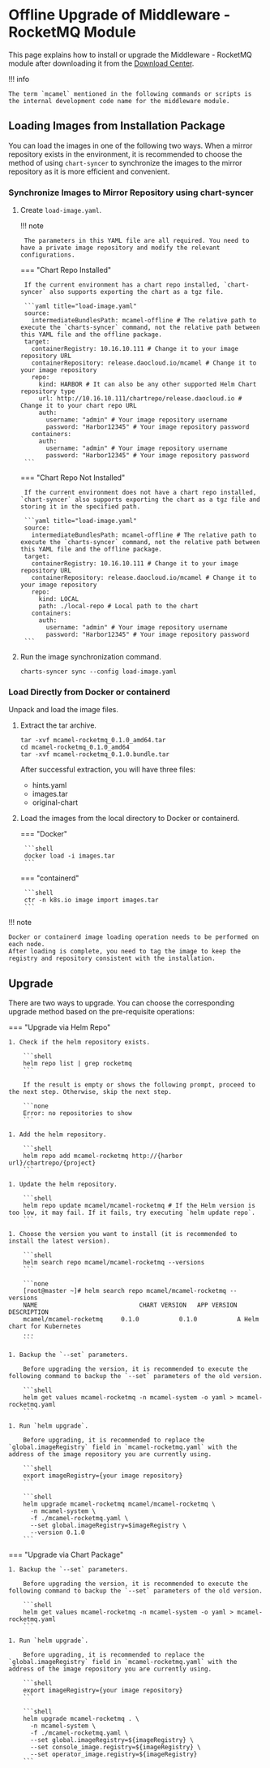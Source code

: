 # Offline Upgrade of Middleware - RocketMQ Module

This page explains how to install or upgrade the Middleware - RocketMQ module after downloading it from the [Download Center](../../../download/index.md).

!!! info

    The term `mcamel` mentioned in the following commands or scripts is the internal development code name for the middleware module.

## Loading Images from Installation Package

You can load the images in one of the following two ways. When a mirror repository exists in the environment, it is recommended to choose the method of using `chart-syncer` to synchronize the images to the mirror repository as it is more efficient and convenient.

### Synchronize Images to Mirror Repository using chart-syncer

1. Create `load-image.yaml`.

    !!! note  

        The parameters in this YAML file are all required. You need to have a private image repository and modify the relevant configurations.

    === "Chart Repo Installed"

        If the current environment has a chart repo installed, `chart-syncer` also supports exporting the chart as a tgz file.

        ```yaml title="load-image.yaml"
        source:
          intermediateBundlesPath: mcamel-offline # The relative path to execute the `charts-syncer` command, not the relative path between this YAML file and the offline package.
        target:
          containerRegistry: 10.16.10.111 # Change it to your image repository URL
          containerRepository: release.daocloud.io/mcamel # Change it to your image repository
          repo:
            kind: HARBOR # It can also be any other supported Helm Chart repository type
            url: http://10.16.10.111/chartrepo/release.daocloud.io # Change it to your chart repo URL
            auth:
              username: "admin" # Your image repository username
              password: "Harbor12345" # Your image repository password
          containers:
            auth:
              username: "admin" # Your image repository username
              password: "Harbor12345" # Your image repository password
        ```
        
    === "Chart Repo Not Installed"

        If the current environment does not have a chart repo installed, `chart-syncer` also supports exporting the chart as a tgz file and storing it in the specified path.

        ```yaml title="load-image.yaml"
        source:
          intermediateBundlesPath: mcamel-offline # The relative path to execute the `charts-syncer` command, not the relative path between this YAML file and the offline package.
        target:
          containerRegistry: 10.16.10.111 # Change it to your image repository URL
          containerRepository: release.daocloud.io/mcamel # Change it to your image repository
          repo:
            kind: LOCAL
            path: ./local-repo # Local path to the chart
          containers:
            auth:
              username: "admin" # Your image repository username
              password: "Harbor12345" # Your image repository password
        ```

1. Run the image synchronization command.

    ```shell
    charts-syncer sync --config load-image.yaml
    ```

### Load Directly from Docker or containerd

Unpack and load the image files.

1. Extract the tar archive.

    ```shell
    tar -xvf mcamel-rocketmq_0.1.0_amd64.tar
    cd mcamel-rocketmq_0.1.0_amd64
    tar -xvf mcamel-rocketmq_0.1.0.bundle.tar
    ```

    After successful extraction, you will have three files:

    - hints.yaml
    - images.tar
    - original-chart

2. Load the images from the local directory to Docker or containerd.

    === "Docker"

        ```shell
        docker load -i images.tar
        ```

    === "containerd"

        ```shell
        ctr -n k8s.io image import images.tar
        ```

!!! note

    Docker or containerd image loading operation needs to be performed on each node.
    After loading is complete, you need to tag the image to keep the registry and repository consistent with the installation.

## Upgrade

There are two ways to upgrade. You can choose the corresponding upgrade method based on the pre-requisite operations:

=== "Upgrade via Helm Repo"

    1. Check if the helm repository exists.

        ```shell
        helm repo list | grep rocketmq
        ```

        If the result is empty or shows the following prompt, proceed to the next step. Otherwise, skip the next step.

        ```none
        Error: no repositories to show
        ```

    1. Add the helm repository.

        ```shell
        helm repo add mcamel-rocketmq http://{harbor url}/chartrepo/{project}
        ```

    1. Update the helm repository.

        ```shell
        helm repo update mcamel/mcamel-rocketmq # If the Helm version is too low, it may fail. If it fails, try executing `helm update repo`.
        ```

    1. Choose the version you want to install (it is recommended to install the latest version).

        ```shell
        helm search repo mcamel/mcamel-rocketmq --versions
        ```

        ```none
        [root@master ~]# helm search repo mcamel/mcamel-rocketmq --versions
        NAME                            CHART VERSION   APP VERSION     DESCRIPTION               
        mcamel/mcamel-rocketmq     0.1.0           0.1.0           A Helm chart for Kubernetes
        ...
        ```

    1. Backup the `--set` parameters.

        Before upgrading the version, it is recommended to execute the following command to backup the `--set` parameters of the old version.

        ```shell
        helm get values mcamel-rocketmq -n mcamel-system -o yaml > mcamel-rocketmq.yaml
        ```

    1. Run `helm upgrade`.

        Before upgrading, it is recommended to replace the `global.imageRegistry` field in `mcamel-rocketmq.yaml` with the address of the image repository you are currently using.

        ```shell
        export imageRegistry={your image repository}
        ```

        ```shell
        helm upgrade mcamel-rocketmq mcamel/mcamel-rocketmq \
          -n mcamel-system \
          -f ./mcamel-rocketmq.yaml \
          --set global.imageRegistry=$imageRegistry \
          --version 0.1.0
        ```


=== "Upgrade via Chart Package"

    1. Backup the `--set` parameters.

        Before upgrading the version, it is recommended to execute the following command to backup the `--set` parameters of the old version.

        ```shell
        helm get values mcamel-rocketmq -n mcamel-system -o yaml > mcamel-rocketmq.yaml
        ```

    1. Run `helm upgrade`.

        Before upgrading, it is recommended to replace the `global.imageRegistry` field in `mcamel-rocketmq.yaml` with the address of the image repository you are currently using.

        ```shell
        export imageRegistry={your image repository}
        ```

        ```shell
        helm upgrade mcamel-rocketmq . \
          -n mcamel-system \
          -f ./mcamel-rocketmq.yaml \
          --set global.imageRegistry=${imageRegistry} \
          --set console_image.registry=${imageRegistry} \ 
          --set operator_image.registry=${imageRegistry}
        ```
